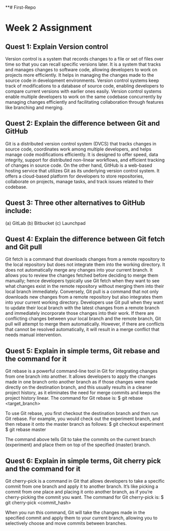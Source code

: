 **# First-Repo
# Week 2 Assignment
## Quest 1: Explain Version control
Version control is a system that records changes to a file or set of files over time so that you can recall
specific versions later. It is a system that tracks and manages changes to software code, allowing developers
to work on projects more efficiently. It helps in managing the changes made to the source code in development
environments. Version control systems keep track of modifications to a database of source code, enabling
developers to compare current versions with earlier ones easily. Version control systems enable multiple
developers to work on the same codebase concurrently by managing changes efficiently and facilitating
collaboration through features like branching and merging.

## Quest 2: Explain the difference between Git and GitHub
Git is a distributed version control system (DVCS) that tracks changes in source code, coordinates work among
multiple developers, and helps manage code modifications efficiently. It is designed to offer speed, data
integrity, support for distributed non-linear workflows, and efficient tracking of changes in source code. On
the other hand, GitHub is a web-based hosting service that utilizes Git as its underlying version control
system. It offers a cloud-based platform for developers to store repositories, collaborate on projects, manage
tasks, and track issues related to their codebase.

## Quest 3: Three other alternatives to GitHub include:
(a)	GitLab
(b)	Bitbucket
(c)	Launchpad

## Quest 4: Explain the difference between Git fetch and Git pull
Git fetch is a command that downloads changes from a remote repository to the local repository but does not
integrate them into the working directory. It does not automatically merge any changes into your current
branch. It allows you to review the changes fetched before deciding to merge them manually; hence developers
typically use Git fetch when they want to see what changes exist in the remote repository without merging them
into their local branch immediately. Conversely, Git pull is a command that not only downloads new changes
from a remote repository but also integrates them into your current working directory. Developers use Git pull
when they want to update their local branch with the latest changes from a remote branch and immediately
incorporate those changes into their work. If there are conflicting changes between your local branch and the
remote branch, Git pull will attempt to merge them automatically. However, if there are conflicts that cannot
be resolved automatically, it will result in a merge conflict that needs manual intervention.

## Quest 5: Explain in simple terms, Git rebase and the command for it
Git rebase is a powerful command-line tool in Git for integrating changes from one branch into another. It
allows developers to apply the changes made in one branch onto another branch as if those changes were made
directly on the destination branch, and this usually results in a cleaner project history, as it eliminates
the need for merge commits and keeps the project history linear.
The command for Git rebase is:
$ git rebase <target_branch>

To use Git rebase, you first checkout the destination branch and then run Git rebase. For example, you would check out the experiment branch, and then rebase it onto the master branch as follows:
$ git checkout experiment
$ git rebase master

The command above tells Git to take the commits on the current branch (experiment) and place them on top of
the specified (master) branch.

## Quest 6: Explain in simple terms, Git cherry pick and the command for it
Git cherry-pick is a command in Git that allows developers to take a specific commit from one branch and apply
it to another branch. It’s like picking a commit from one place and placing it onto another branch, as if
you’re cherry-picking the commit you want.
The command for Git cherry-pick is:
$ git cherry-pick <commit_hash>

When you run this command, Git will take the changes made in the specified commit and apply them to your
current branch, allowing you to selectively choose and move commits between branches.